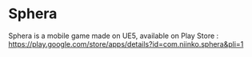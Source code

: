 # Sphera
Sphera is a mobile game made on UE5, available on Play Store : https://play.google.com/store/apps/details?id=com.niinko.sphera&pli=1
